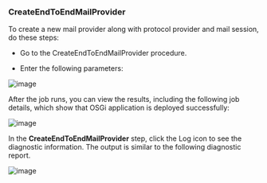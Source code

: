 ### CreateEndToEndMailProvider

To create a new mail provider along with protocol provider and mail session, do these steps:

* Go to the CreateEndToEndMailProvider procedure. 

* Enter the following parameters: 

![image](images/CreateEndToEndMailProvider/EC-WebSphereCreateEndToEndMailProvider2.png)


After the job runs, you can view the results, including the following job details, which show that
OSGi application is deployed successfully:

![image](images/CreateEndToEndMailProvider/EC-WebSphereCreateEndToEndMailProvider3.png)

In the **CreateEndToEndMailProvider** step, click the Log icon
to see the diagnostic information. The output is similar to
the following diagnostic
report.

![image](images/CreateEndToEndMailProvider/EC-WebSphereCreateEndToEndMailProvider4.png)
